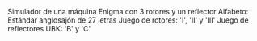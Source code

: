 Simulador de una máquina Enigma con 3 rotores y un reflector
Alfabeto: Estándar anglosajón de 27 letras
Juego de rotores: 'I', 'II' y 'III' 
Juego de reflectores UBK: 'B' y 'C'
